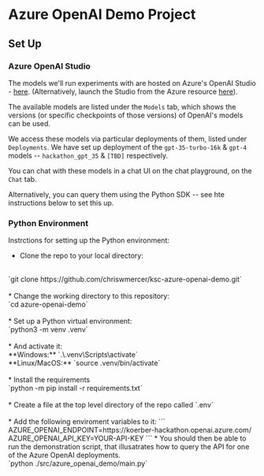 # Azure OpenAI Demo Project

## Set Up
### Azure OpenAI Studio
The models we'll run experiments with are hosted on Azure's OpenAI Studio - [here](https://oai.azure.com/portal). (Alternatively, launch the Studio from the Azure resource [here](https://portal.azure.com/#@cloudopsazoutlook.onmicrosoft.com/resource/subscriptions/af331350-dad4-4dff-a29d-005f5115ac38/resourceGroups/WorkStream-AI-ML/providers/Microsoft.CognitiveServices/accounts/koerber-hackathon/overview)).

The available models are listed under the `Models` tab, which shows the versions (or specific checkpoints of those versions) of OpenAI's models can be used.

We access these models via particular deployments of them, listed under `Deployments`. We have set up deployment of the `gpt-35-turbo-16k` & `gpt-4` models -- `hackathon_gpt_35` & `[TBD]` respectively.

You can chat with these models in a chat UI on the chat playground, on the `Chat` tab.

Alternatively, you can query them using the Python SDK -- see hte instructions below to set this up. 

### Python Environment
Instrctions for setting up the Python environment:
* Clone the repo to your local directory:
<br>
  `git clone https://github.com/chriswmercer/ksc-azure-openai-demo.git`
<br><br>
* Change the working directory to this repository:
<br>
  `cd azure-openai-demo`
<br><br>
* Set up a Python virtual environment:
<br>
  `python3 -m venv .venv`
<br><br>
* And activate it:
<br>
   **Windows:** `.\.venv\Scripts\activate`
<br>
   **Linux/MacOS:** `source .venv/bin/activate` 
<br><br>
* Install the requirements
<br>
  `python -m pip install -r requirements.txt`
<br><br>
* Create a file at the top level directory of the repo called `.env`
<br><br>
* Add the following enviroment variables to it:
    ```
    AZURE_OPENAI_ENDPOINT=https://koerber-hackathon.openai.azure.com/
    AZURE_OPENAI_API_KEY=YOUR-API-KEY
    ```
* You should then be able to run the demonstration script, that illusatrates how to query the API for one of the Azure OpenAI deployments. 
<br>
    `python ./src/azure_openai_demo/main.py`